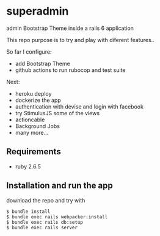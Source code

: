 # superadmin
admin Bootstrap Theme inside a rails 6 application


This repo purpose is to try and play with diferent features..

So far I configure:

- add Bootstrap Theme
- github actions to run rubocop and test suite

Next:

- heroku deploy
- dockerize the app
- authentication with devise and login with facebook
- try StimulusJS some of the views
- actioncable
- Background Jobs
- many more...

## Requirements
- ruby 2.6.5

## Installation and run the app

download the repo and try with

``` source bash
$ bundle install
$ bundle exec rails webpacker:install
$ bundle exec rails db:setup
$ bundle exec rails server
```
